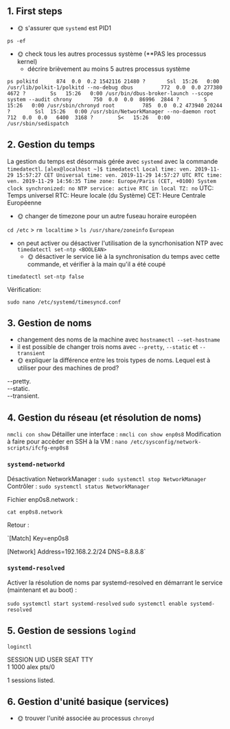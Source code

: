 ## 1. First steps

* 🌞 s'assurer que `systemd` est PID1

`ps -ef`

* 🌞 check tous les autres processus système (**PAS les processus kernel)
  * décrire brièvement au moins 5 autres processus système
  
`ps
polkitd      874  0.0  0.2 1542116 21480 ?       Ssl  15:26   0:00 /usr/lib/polkit-1/polkitd --no-debug
dbus         772  0.0  0.0 277380  4672 ?        Ss   15:26   0:00 /usr/bin/dbus-broker-launch --scope system --audit
chrony       750  0.0  0.0  86996  2844 ?        S    15:26   0:00 /usr/sbin/chronyd
root         785  0.0  0.2 473940 20244 ?        Ssl  15:26   0:00 /usr/sbin/NetworkManager --no-daemon
root         712  0.0  0.0   6400  3168 ?        S<   15:26   0:00 /usr/sbin/sedispatch
`
## 2. Gestion du temps 

La gestion du temps est désormais gérée avec `systemd` avec la commande `timedatectl`.
`[alex@localhost ~]$ timedatectl
               Local time: ven. 2019-11-29 15:57:27 CET
           Universal time: ven. 2019-11-29 14:57:27 UTC
                 RTC time: ven. 2019-11-29 14:56:35
                Time zone: Europe/Paris (CET, +0100)
System clock synchronized: no
              NTP service: active
          RTC in local TZ: no`
UTC: Temps universel
RTC: Heure locale (du Système) 
CET: Heure Centrale Européenne

* 🌞 changer de timezone pour un autre fuseau horaire européen

`cd /etc` > 
`rm localtime` >
`ls /usr/share/zoneinfo`
`European`

* on peut activer ou désactiver l'utilisation de la syncrhonisation NTP avec `timedatectl set-ntp <BOOLEAN>`
  * 🌞 désactiver le service lié à la synchronisation du temps avec cette commande, et vérifier à la main qu'il a été coupé
 
`timedatectl set-ntp false`

Vérification:

`sudo nano /etc/systemd/timesyncd.conf`
 
## 3. Gestion de noms

* changement des noms de la machine avec `hostnamectl --set-hostname`
* il est possible de changer trois noms avec `--pretty`, `--static` et `--transient`
* 🌞 expliquer la différence entre les trois types de noms. Lequel est à utiliser pour des machines de prod?  

--pretty.   
--static.   
--transient.  

## 4. Gestion du réseau (et résolution de noms)

`nmcli con show`
Détailler une interface : `nmcli con show enp0s8`
Modification à faire pour accèder en SSH à la VM : `nano /etc/sysconfig/network-scripts/ifcfg-enp0s8`

### `systemd-networkd`

Désactivation NetworkManager : `sudo systemctl stop NetworkManager` 
Contrôler : `sudo systemctl status NetworkManager`

Fichier enp0s8.network :

`cat enp0s8.network`

Retour :

`[Match]
Key=enp0s8

[Network]
Address=192.168.2.2/24
DNS=8.8.8.8`

### `systemd-resolved`

Activer la résolution de noms par systemd-resolved en démarrant le service (maintenant et au boot) :

`sudo systemctl start systemd-resolved`
`sudo systemctl enable systemd-resolved`


## 5. Gestion de sessions `logind`

`loginctl`

SESSION  UID USER SEAT TTY  
      1 1000 alex      pts/0

1 sessions listed.

## 6. Gestion d'unité basique (services)


* 🌞 trouver l'unité associée au processus `chronyd`










